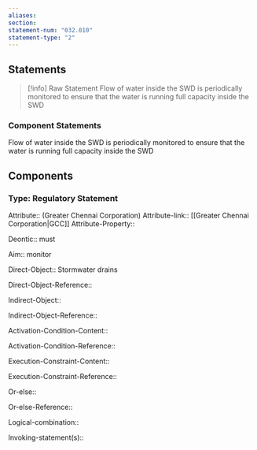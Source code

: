```yaml
---
aliases: 
section: 
statement-num: "032.010"
statement-type: "2"
---
```

## Statements 
> [!info] Raw Statement
> Flow of water inside the SWD is periodically monitored to ensure that the water is running full capacity inside the SWD
 
> 

### Component Statements
Flow of water inside the SWD is periodically monitored to ensure that the water is running full capacity inside the SWD
 
## Components
### Type: Regulatory Statement
Attribute:: (Greater Chennai Corporation)
Attribute-link:: [[Greater Chennai Corporation|GCC]]
Attribute-Property::


Deontic:: must


Aim:: monitor


Direct-Object:: Stormwater drains

Direct-Object-Reference:: 


Indirect-Object::

Indirect-Object-Reference:: 


Activation-Condition-Content::

Activation-Condition-Reference:: 


Execution-Constraint-Content::

Execution-Constraint-Reference:: 


Or-else::

Or-else-Reference:: 


Logical-combination::


Invoking-statement(s)::
